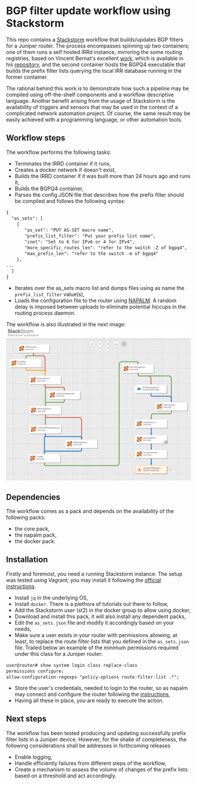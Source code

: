 # BGP filter update workflow using Stackstorm
This repo contains a [Stackstorm](https://stackstorm.com "stackstorm") workflow that builds/updates BGP filters for a Juniper router. The process encompasses spinning up two containers; one of them runs a self hosted IRRd instance, mirroring the some routing registries, based on Vincent Bernat's excellent [work](https://vincent.bernat.ch/en/blog/2020-bgpq4-irrd-docker "work"), which is available in his [repository](https://github.com/vincentbernat/irrd-legacy/tree/blade/master "Github"), and the second container hosts the BGPQ4 executable that builds the prefix filter lists querying the local IRR database running in the former container.

The rational behind this work is to demonstrate how such a pipeline may be compiled using off-the-shelf components and a workflow descriptive language. Another benefit arising from the usage of Stackstorm is the availability of triggers and sensors that may be used in the context of a complicated network automation project. Of course, the same result may be easily achieved with a programming language, or other automation tools.

## Workflow steps
The workflow performs the following tasks:
- Terminates the IRRD container if it runs,
- Creates a docker network if doesn't exist,
- Builds the IRRD container if it was built more than 24 hours ago and runs it,
- Builds the BGPQ4 container,
- Parses the config JSON file that describes how the prefix filter should be compiled and follows the following syntax:
```
{
  "as_sets": [
    {
       "as_set": "PUT AS-SET macro name",
       "prefix_list_filter": "Put your prefix list name",
       "inet": "Set to 6 for IPv6 or 4 for IPv4",
       "more_specific_routes_len": "refer to the switch -Z of bgpq4",
       "max_prefix_len": "refer to the switch -m of bgpq4"
    },
...
  ]
}
```
- Iterates over the as_sets macro list and dumps files using as name the `prefix_list_filter` value(s),
- Loads the configuration file to the router using [NAPALM](https://napalm.readthedocs.io/en/latest/ "NAPALM"). A random delay is imposed between uploads to eliminate potential hiccups in the routing process daemon.

The workflow is also illustrated in the next image: ![BGP filter update workflow](./Workflow.png "BGP filter update workflow")

## Dependencies
The workflow comes as a pack and depends on the availability of the following packs:
- the core pack,
- the napalm pack,
- the docker pack.

## Installation
Firstly and foremost, you need a running Stackstorm instance. The setup was tested using Vagrant; you may install it following the [official instructions](https://docs.stackstorm.com/install/vagrant.html "official instructions").
- Install `jq` in the underlying OS,
- Install `docker`. There is a plethora of tutorials out there to follow,
- Add the Stackstorm user (st2) in the docker group to allow using docker,
- Download and install this pack, it will also install any dependent packs, 
- Edit the `as_sets.json` file and modify it accordingly based on your needs, 
- Make sure a user exists in your router with permissions allowing,  at least, to replace the route filter lists that you defined in the `as_sets.json` file. Trailed below an example of the minimum permissions required under this class for a Juniper router:
```
user@router# show system login class replace-class 
permissions configure;
allow-configuration-regexps "policy-options route-filter-list .*";

```
- Store the user's credentials, needed to login to the router, so as napalm may connect and configure the router following the [instructions](https://github.com/StackStorm-Exchange/stackstorm-napalm/blob/master/README.md),
- Having all these in place, you are ready to execute the action.


## Next steps
The workflow has been tested producing and updating successfully prefix filter lists in a Juniper device. However, for the shake of completeness, the following considerations shall be addresses in forthcoming releases
- Enable logging,
- Handle efficiently failures from different steps of the workflow,
- Create a mechanism to assess the volume of changes of the prefix lists based on a threshold and act accordingly.
